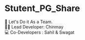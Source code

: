 # Stutent_PG_Share
:link:
Let's Do it As a Team.
<br>
👨‍💻 
Lead Developer: Chinmay <br> 
💻 Co-Developers : Sahil & Swagat 

